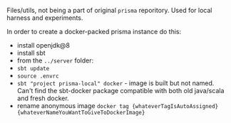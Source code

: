 Files/utils, not being a part of original `prisma` reporitory.
Used for local harness and experiments.

In order to create a docker-packed prisma instance do this:
- install openjdk@8
- install sbt
- from the `../server` folder:
- `sbt update`
- `source .envrc`
- `sbt "project prisma-local" docker` - image is built but not named. Can't find the sbt-docker package compatible with both old java/scala and fresh docker.
- rename anonymous image `docker tag {whateverTagIsAutoAssigned} {whateverNameYouWantToGiveToDockerImage}`